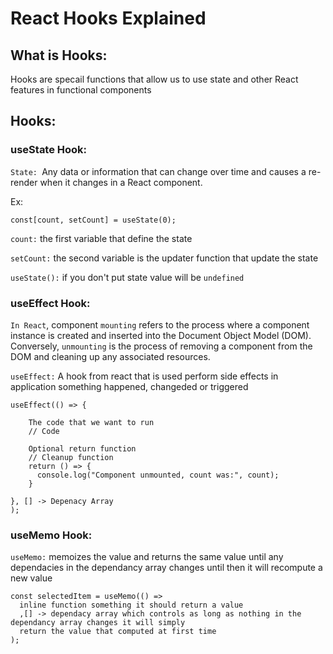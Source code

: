 # React Hooks Explained

## What is Hooks:
Hooks are specail functions that allow us to use state and other React features in functional components

## Hooks:

### useState Hook:

`State: `Any data or information that can change over time and causes a re-render when it changes in a React component.

Ex:

```
const[count, setCount] = useState(0);
```

`count:` the first variable that define the state

`setCount:` the second variable is the updater function that update the state

`useState():` if you don't put state value will be `undefined`

### useEffect Hook:

`In React`, component `mounting` refers to the process where a component instance is created and inserted into the Document Object Model (DOM). Conversely, `unmounting` is the process of removing a component from the DOM and cleaning up any associated resources.

`useEffect:` A hook from react that is used perform side effects in application something happened, changeded or triggered

```
useEffect(() => {

    The code that we want to run
    // Code

    Optional return function
    // Cleanup function
    return () => {
      console.log("Component unmounted, count was:", count);
    }

}, [] -> Depenacy Array
);
```

### useMemo Hook:

`useMemo:` memoizes the value and returns the same value until any dependacies in the dependancy array changes until then
it will recompute a new value

```
const selectedItem = useMemo(() =>
  inline function something it should return a value
  ,[] -> dependacy array which controls as long as nothing in the dependancy array changes it will simply
  return the value that computed at first time
);
```
